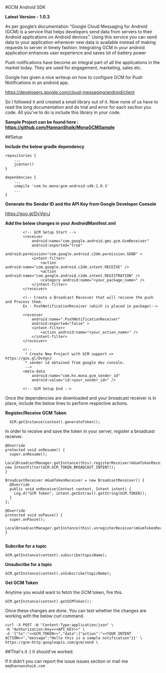 #GCM Android SDK

**Latest Version - 1.0.3**


As per google’s documentation “Google Cloud Messaging for Android (GCM) is a service that helps developers send data from servers to their Android applications on Android devices”. Using this service you can send data to your application whenever new data is available instead of making requests to server in timely fashion. Integrating GCM in your android application enhances user experience and saves lot of battery power

Push notifications have become an integral part of all the applications in the market today. They are used for engagement, marketing, sales etc.

Google has given a nice writeup on how to configure GCM for Push Notifications in an android app.

https://developers.google.com/cloud-messaging/android/client

So I followed it and created a small library out of it. Now none of us have to read the long documentation and do trial and error for each section you code. All you've to do is include this library in your code.


**Sample Project can be found here : https://github.com/HannanShaik/MonaGCMSample**

##Setup

**Include the below gradle dependency**

```
repositories {
    ...
    jcenter()
}

dependencies {
    ...
    compile 'com.hs.mona:gcm-android-sdk:1.0.3'
    ...
}
```

**Generate the Sender ID and the API Key from Google Developer Console**

https://goo.gl/DvVgnJ

**Add the below changes in your AndroidManifest.xml**

```
        <!-- GCM Setup Start -->
        <receiver
            android:name="com.google.android.gms.gcm.GcmReceiver"
            android:exported="true"
            android:permission="com.google.android.c2dm.permission.SEND" >
            <intent-filter>
                <action android:name="com.google.android.c2dm.intent.RECEIVE" />
                <action android:name="com.google.android.c2dm.intent.REGISTRATION" />
                <category android:name="<your_package_name>" />
            </intent-filter>
        </receiver>

        <!-- Create a Broadcast Receiver that will recieve the push and Process them.
        Ex - PushNotificationReceiver (which is placed in package)-->
        
        <receiver
            android:name=".PushNotificationReceiver"
            android:exported="false" >
            <intent-filter>
                <action android:name="<your_action_name>" />
            </intent-filter>
        </receiver>

        <!--
         * Create New Project with GCM support => https://goo.gl/DvVgnJ
         * sender id obtained from google dev console.
         -->
        <meta-data
            android:name="com.hs.mona.gcm_sender_id"
            android:value="id:<your_sender_id>" />

        <!-- GCM Setup End -->
```

Once the dependencies are downloaded and your broadcast receiver is in place, include the below lines to perform respective actions.

**Register/Receive GCM Token**

```
  GCM.getInstance(context).generateToken();
```

In order to receive and save the token in your server, register a broadcast receiver.

```
@Override
protected void onResume() {
  super.onResume();
  LocalBroadcastManager.getInstance(this).registerReceiver(mGumTokenReceiver, new IntentFilter(GCM.GCM_TOKEN_BROADCAST_INTENT));
}

BroadcastReceiver mGumTokenReceiver = new BroadcastReceiver() {
  @Override
  public void onReceive(Context context, Intent intent) {
    Log.d("GCM Token", intent.getExtras().getString(GCM.TOKEN));
  }
};

@Override
protected void onPause() {
  super.onPause();
  LocalBroadcastManager.getInstance(this).unregisterReceiver(mGumTokenReceiver);
}
    
```

**Subcribe for a topic**

```
GCM.getInstance(context).subscribe(topicName);
```

**Unsubcribe for a topic**

```
GCM.getInstance(context).unSubscribe(topicName);
```

**Get GCM Token**

Anytime you would want to fetch the GCM token, fire this.

```
GCM.getInstance(context).getGCMToken();
```



Once these changes are done. You can test whether the changes are working with the below curl command.

```
curl -X POST -H "Content-Type:application/json" \
-H "Authorization:Key=<<API_KEY>>" \
-d '{"to":"<<GCM_TOKEN>>","data":{"action":"<<YOUR INTENT ACTION>>","message":"Hello this is a sample notification"}}' \
https://gcm-http.googleapis.com/gcm/send \
```

##That's it :) It should've worked.

If it didn't you can report the issue issues section or mail me `me@hannanshaik.com`
